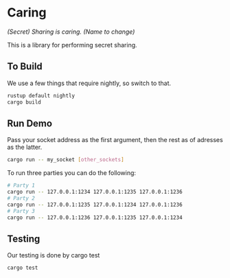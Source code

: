 # Caring
_(Secret) Sharing is caring. (Name to change)_ 

This is a library for performing secret sharing.

## To Build
We use a few things that require nightly, so switch to that.
```sh
rustup default nightly
cargo build
```

## Run Demo
Pass your socket address as the first argument, then the rest as of adresses as the latter.
```sh
cargo run -- my_socket [other_sockets]
```
To run three parties you can do the following:
```sh
# Party 1
cargo run -- 127.0.0.1:1234 127.0.0.1:1235 127.0.0.1:1236
# Party 2
cargo run -- 127.0.0.1:1235 127.0.0.1:1234 127.0.0.1:1236
# Party 3
cargo run -- 127.0.0.1:1236 127.0.0.1:1235 127.0.0.1:1234
```

## Testing
Our testing is done by cargo test
```sh
cargo test
```
